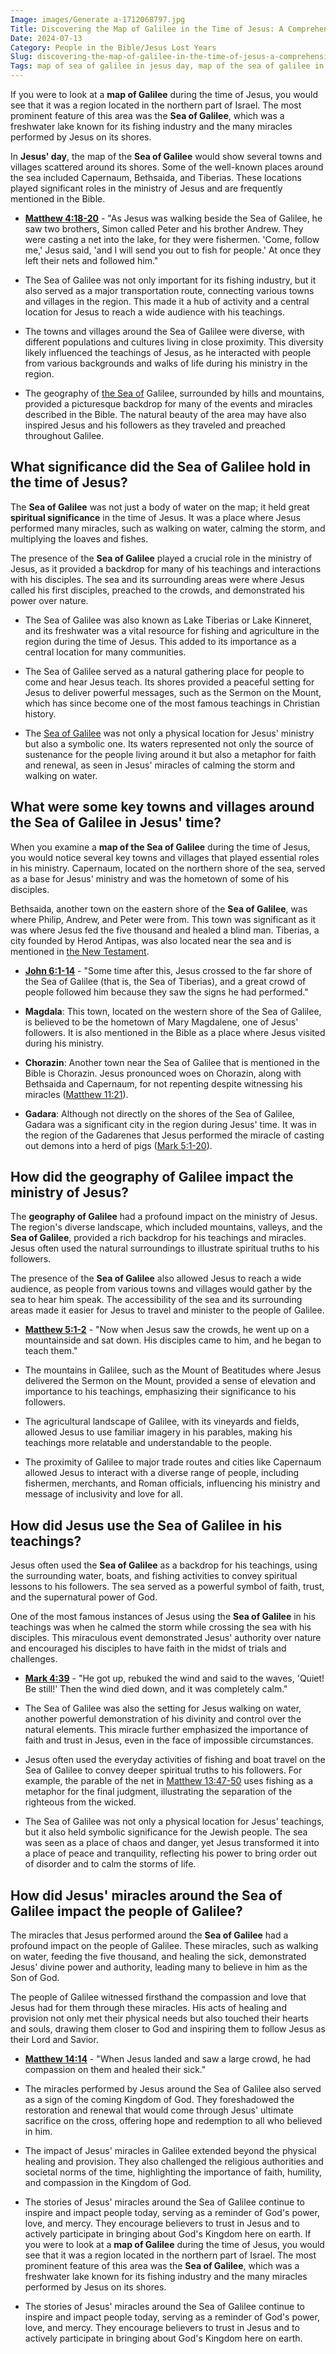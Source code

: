 ```yaml
---
Image: images/Generate a-1712068797.jpg
Title: Discovering the Map of Galilee in the Time of Jesus: A Comprehensive Guide for Christian Readers
Date: 2024-07-13
Category: People in the Bible/Jesus Lost Years
Slug: discovering-the-map-of-galilee-in-the-time-of-jesus-a-comprehensive-guide-for-christian-readers
Tags: map of sea of galilee in jesus day, map of the sea of galilee in jesus day, sea of galilee map jesus time, map of the sea of galilee in jesus time, biblical map of galilee, map of galilee in time of jesus, map of galilee during jesus time, people in the bible, jesus lost years
---
```

If you were to look at a **map of Galilee** during the time of Jesus, you would see that it was a region located in the northern part of Israel. The most prominent feature of this area was the **Sea of Galilee**, which was a freshwater lake known for its fishing industry and the many miracles performed by Jesus on its shores.

In **Jesus' day**, the map of the **Sea of Galilee** would show several towns and villages scattered around its shores. Some of the well-known places around the sea included Capernaum, Bethsaida, and Tiberias. These locations played significant roles in the ministry of Jesus and are frequently mentioned in the Bible.

* **[Matthew 4:18-20](https://www.bibleref.com/Matthew/4/Matthew-4-18.html)** - "As Jesus was walking beside the Sea of Galilee, he saw two brothers, Simon called Peter and his brother Andrew. They were casting a net into the lake, for they were fishermen. 'Come, follow me,' Jesus said, 'and I will send you out to fish for people.' At once they left their nets and followed him."

- The Sea of Galilee was not only important for its fishing industry, but it also served as a major transportation route, connecting various towns and villages in the region. This made it a hub of activity and a central location for Jesus to reach a wide audience with his teachings.

- The towns and villages around the Sea of Galilee were diverse, with different populations and cultures living in close proximity. This diversity likely influenced the teachings of Jesus, as he interacted with people from various backgrounds and walks of life during his ministry in the region.

- The geography of [the Sea of](/discover-the-12-appearances-of-jesus-after-his-resurrection-a-comprehensive-guide-for-christian-readers) Galilee, surrounded by hills and mountains, provided a picturesque backdrop for many of the events and miracles described in the Bible. The natural beauty of the area may have also inspired Jesus and his followers as they traveled and preached throughout Galilee.

## What significance did the Sea of Galilee hold in the time of Jesus?

The **Sea of Galilee** was not just a body of water on the map; it held great **spiritual significance** in the time of Jesus. It was a place where Jesus performed many miracles, such as walking on water, calming the storm, and multiplying the loaves and fishes.

The presence of the **Sea of Galilee** played a crucial role in the ministry of Jesus, as it provided a backdrop for many of his teachings and interactions with his disciples. The sea and its surrounding areas were where Jesus called his first disciples, preached to the crowds, and demonstrated his power over nature.

* The Sea of Galilee was also known as Lake Tiberias or Lake Kinneret, and its freshwater was a vital resource for fishing and agriculture in the region during the time of Jesus. This added to its importance as a central location for many communities.

* The Sea of Galilee served as a natural gathering place for people to come and hear Jesus teach. Its shores provided a peaceful setting for Jesus to deliver powerful messages, such as the Sermon on the Mount, which has since become one of the most famous teachings in Christian history.

* The [Sea of Galilee](/discover-the-12-appearances-of-jesus-after-his-resurrection-a-comprehensive-guide-for-christian-readers) was not only a physical location for Jesus' ministry but also a symbolic one. Its waters represented not only the source of sustenance for the people living around it but also a metaphor for faith and renewal, as seen in Jesus' miracles of calming the storm and walking on water.

## What were some key towns and villages around the Sea of Galilee in Jesus' time?

When you examine a **map of the Sea of Galilee** during the time of Jesus, you would notice several key towns and villages that played essential roles in his ministry. Capernaum, located on the northern shore of the sea, served as a base for Jesus' ministry and was the hometown of some of his disciples.

Bethsaida, another town on the eastern shore of the **Sea of Galilee**, was where Philip, Andrew, and Peter were from. This town was significant as it was where Jesus fed the five thousand and healed a blind man. Tiberias, a city founded by Herod Antipas, was also located near the sea and is mentioned in [the New Testament](/unveiling-the-truth-why-the-reliability-of-the-new-testament-is-questioned).

* **[John 6:1-14](https://www.bibleref.com/John/6/John-6-1.html)** - "Some time after this, Jesus crossed to the far shore of the Sea of Galilee (that is, the Sea of Tiberias), and a great crowd of people followed him because they saw the signs he had performed."

- **Magdala**: This town, located on the western shore of the Sea of Galilee, is believed to be the hometown of Mary Magdalene, one of Jesus' followers. It is also mentioned in the Bible as a place where Jesus visited during his ministry.

- **Chorazin**: Another town near the Sea of Galilee that is mentioned in the Bible is Chorazin. Jesus pronounced woes on Chorazin, along with Bethsaida and Capernaum, for not repenting despite witnessing his miracles ([Matthew 11:21](https://www.bibleref.com/Matthew/11/Matthew-11-21.html)).

- **Gadara**: Although not directly on the shores of the Sea of Galilee, Gadara was a significant city in the region during Jesus' time. It was in the region of the Gadarenes that Jesus performed the miracle of casting out demons into a herd of pigs ([Mark 5:1-20](https://www.bibleref.com/Mark/5/Mark-5-1.html)).

## How did the geography of Galilee impact the ministry of Jesus?

The **geography of Galilee** had a profound impact on the ministry of Jesus. The region's diverse landscape, which included mountains, valleys, and the **Sea of Galilee**, provided a rich backdrop for his teachings and miracles. Jesus often used the natural surroundings to illustrate spiritual truths to his followers.

The presence of the **Sea of Galilee** also allowed Jesus to reach a wide audience, as people from various towns and villages would gather by the sea to hear him speak. The accessibility of the sea and its surrounding areas made it easier for Jesus to travel and minister to the people of Galilee.

* **[Matthew 5:1-2](https://www.bibleref.com/Matthew/5/Matthew-5-1.html)** - "Now when Jesus saw the crowds, he went up on a mountainside and sat down. His disciples came to him, and he began to teach them."

- The mountains in Galilee, such as the Mount of Beatitudes where Jesus delivered the Sermon on the Mount, provided a sense of elevation and importance to his teachings, emphasizing their significance to his followers.

- The agricultural landscape of Galilee, with its vineyards and fields, allowed Jesus to use familiar imagery in his parables, making his teachings more relatable and understandable to the people.

- The proximity of Galilee to major trade routes and cities like Capernaum allowed Jesus to interact with a diverse range of people, including fishermen, merchants, and Roman officials, influencing his ministry and message of inclusivity and love for all.

## How did Jesus use the Sea of Galilee in his teachings?

Jesus often used the **Sea of Galilee** as a backdrop for his teachings, using the surrounding water, boats, and fishing activities to convey spiritual lessons to his followers. The sea served as a powerful symbol of faith, trust, and the supernatural power of God.

One of the most famous instances of Jesus using the **Sea of Galilee** in his teachings was when he calmed the storm while crossing the sea with his disciples. This miraculous event demonstrated Jesus' authority over nature and encouraged his disciples to have faith in the midst of trials and challenges.

* **[Mark 4:39](https://www.bibleref.com/Mark/4/Mark-4-39.html)** - "He got up, rebuked the wind and said to the waves, 'Quiet! Be still!' Then the wind died down, and it was completely calm."

- The Sea of Galilee was also the setting for Jesus walking on water, another powerful demonstration of his divinity and control over the natural elements. This miracle further emphasized the importance of faith and trust in Jesus, even in the face of impossible circumstances.

- Jesus often used the everyday activities of fishing and boat travel on the Sea of Galilee to convey deeper spiritual truths to his followers. For example, the parable of the net in [Matthew 13:47-50](https://www.bibleref.com/Matthew/13/Matthew-13-47.html) uses fishing as a metaphor for the final judgment, illustrating the separation of the righteous from the wicked.

- The Sea of Galilee was not only a physical location for Jesus' teachings, but it also held symbolic significance for the Jewish people. The sea was seen as a place of chaos and danger, yet Jesus transformed it into a place of peace and tranquility, reflecting his power to bring order out of disorder and to calm the storms of life.

## How did Jesus' miracles around the Sea of Galilee impact the people of Galilee?

The miracles that Jesus performed around the **Sea of Galilee** had a profound impact on the people of Galilee. These miracles, such as walking on water, feeding the five thousand, and healing the sick, demonstrated Jesus' divine power and authority, leading many to believe in him as the Son of God.

The people of Galilee witnessed firsthand the compassion and love that Jesus had for them through these miracles. His acts of healing and provision not only met their physical needs but also touched their hearts and souls, drawing them closer to God and inspiring them to follow Jesus as their Lord and Savior.

* **[Matthew 14:14](https://www.bibleref.com/Matthew/14/Matthew-14-14.html)** - "When Jesus landed and saw a large crowd, he had compassion on them and healed their sick."

* The miracles performed by Jesus around the Sea of Galilee also served as a sign of the coming Kingdom of God. They foreshadowed the restoration and renewal that would come through Jesus' ultimate sacrifice on the cross, offering hope and redemption to all who believed in him.

* The impact of Jesus' miracles in Galilee extended beyond the physical healing and provision. They also challenged the religious authorities and societal norms of the time, highlighting the importance of faith, humility, and compassion in the Kingdom of God.

* The stories of Jesus' miracles around the Sea of Galilee continue to inspire and impact people today, serving as a reminder of God's power, love, and mercy. They encourage believers to trust in Jesus and to actively participate in bringing about God's Kingdom here on earth.
If you were to look at a **map of Galilee** during the time of Jesus, you would see that it was a region located in the northern part of Israel. The most prominent feature of this area was the **Sea of Galilee**, which was a freshwater lake known for its fishing industry and the many miracles performed by Jesus on its shores.

* The stories of Jesus' miracles around the Sea of Galilee continue to inspire and impact people today, serving as a reminder of God's power, love, and mercy. They encourage believers to trust in Jesus and to actively participate in bringing about God's Kingdom here on earth.
